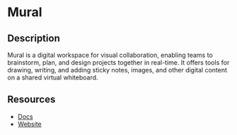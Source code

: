 # Mural

## Description
Mural is a digital workspace for visual collaboration, enabling teams to brainstorm, plan, and design projects together in real-time. It offers tools for drawing, writing, and adding sticky notes, images, and other digital content on a shared virtual whiteboard.

## Resources
* [Docs](https://developers.mural.co/public/docs)
* [Website](mural.co)